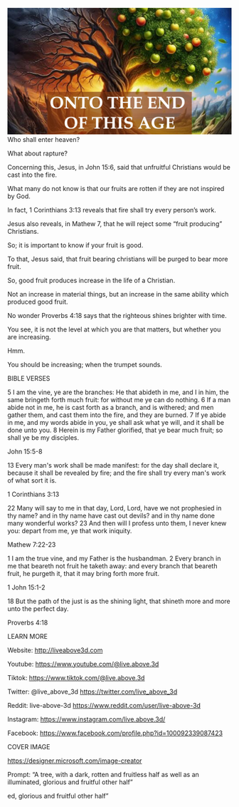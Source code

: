 ![Video cover image](./cover.jpg)
Who shall enter heaven? 

What about rapture?

Concerning this, Jesus, in John 15:6, said that unfruitful Christians would be cast into the fire.

What many do not know is that our fruits are rotten if they are not inspired by God.

In fact, 1 Corinthians 3:13 reveals that fire shall try every person’s work.

Jesus also reveals, in Mathew 7, that he will reject some “fruit producing” Christians.

So; it is important to know if your fruit is good.

To that, Jesus said, that fruit bearing christians will be purged to bear more fruit.

So, good fruit produces increase in the life of a Christian.

Not an increase in material things, but an increase in the same ability which produced good fruit.

No wonder Proverbs 4:18 says that the righteous shines brighter with time.

You see, it is not the level at which you are that matters, but whether you are increasing.

Hmm.

You should be increasing; when the trumpet sounds.

BIBLE VERSES

5 I am the vine, ye are the branches: He that abideth in me, and I in him, the same bringeth forth much fruit: for without me ye can do nothing.
6 If a man abide not in me, he is cast forth as a branch, and is withered; and men gather them, and cast them into the fire, and they are burned.
7 If ye abide in me, and my words abide in you, ye shall ask what ye will, and it shall be done unto you.
8 Herein is my Father glorified, that ye bear much fruit; so shall ye be my disciples.

John 15:5-8

13 Every man's work shall be made manifest: for the day shall declare it, because it shall be revealed by fire; and the fire shall try every man's work of what sort it is.

1 Corinthians 3:13

22 Many will say to me in that day, Lord, Lord, have we not prophesied in thy name? and in thy name have cast out devils? and in thy name done many wonderful works?
23 And then will I profess unto them, I never knew you: depart from me, ye that work iniquity.

Mathew 7:22-23

1 I am the true vine, and my Father is the husbandman.
2 Every branch in me that beareth not fruit he taketh away: and every branch that beareth fruit, he purgeth it, that it may bring forth more fruit.

1 John 15:1-2

18 But the path of the just is as the shining light, that shineth more and more unto the perfect day.

Proverbs 4:18

LEARN MORE

Website: http://liveabove3d.com

Youtube: https://www.youtube.com/@live.above.3d

Tiktok: https://www.tiktok.com/@live.above.3d

Twitter: @live_above_3d https://twitter.com/live_above_3d

Reddit: live-above-3d https://www.reddit.com/user/live-above-3d

Instagram: https://www.instagram.com/live.above.3d/

Facebook: https://www.facebook.com/profile.php?id=100092339087423

COVER IMAGE

https://designer.microsoft.com/image-creator

Prompt: “A tree, with a dark, rotten and fruitless half as well as an illuminated, glorious and fruitful other half”

ed, glorious and fruitful other half”

